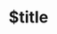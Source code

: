 ---
title: $title
second_title: .NET API संदर्भ के लिए Aspose.SVG
description: $description
type: docs
weight: $weight
url: /hi/net/$ref/
---
